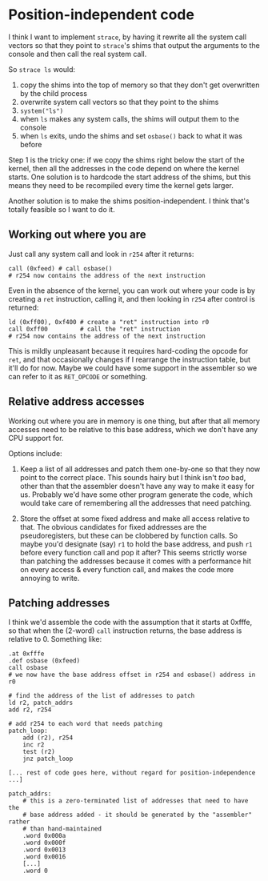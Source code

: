 # Position-independent code

I think I want to implement `strace`, by having it rewrite all the system call
vectors so that they point to `strace`'s shims that output the arguments
to the console and then call the real system call.

So `strace ls` would:

1. copy the shims into the top of memory so that they don't get overwritten by
the child process
2. overwrite system call vectors so that they point to the shims
3. `system("ls")`
4. when `ls` makes any system calls, the shims will output them to the console
5. when `ls` exits, undo the shims and set `osbase()` back to what it was before

Step 1 is the tricky one: if we copy the shims right below the start
of the kernel, then all the addresses in the code depend on where the kernel starts.
One solution is to hardcode the start address of the shims, but this means they
need to be recompiled every time the kernel gets larger.

Another solution is to make the shims position-independent. I think that's totally
feasible so I want to do it.

## Working out where you are

Just call any system call and look in `r254` after it returns:

    call (0xfeed) # call osbase()
    # r254 now contains the address of the next instruction

Even in the absence of the kernel, you can work out where your code is by creating a
`ret` instruction, calling it, and then looking in `r254` after control is returned:

    ld (0xff00), 0xf400 # create a "ret" instruction into r0
    call 0xff00         # call the "ret" instruction
    # r254 now contains the address of the next instruction

This is mildly unpleasant because it requires hard-coding the opcode for `ret`,
and that occasionally changes if I rearrange the instruction table, but it'll
do for now. Maybe we could have some support in the assembler so we can refer to it
as `RET_OPCODE` or something.

## Relative address accesses

Working out where you are in memory is one thing, but after that all memory accesses
need to be relative to this base address, which we don't have any CPU support for.

Options include:

1. Keep a list of all addresses and patch them one-by-one so that they now point
to the correct place. This sounds hairy but I think isn't *too* bad, other than
that the assembler doesn't have any way to make it easy for us. Probably we'd
have some other program generate the code, which would take care of remembering all
the addresses that need patching.

2. Store the offset at some fixed address and make all access relative to that.
The obvious candidates for fixed addresses are the pseudoregisters, but these
can be clobbered by function calls. So maybe you'd designate (say) `r1` to hold
the base address, and push `r1` before every function call and pop it after?
This seems strictly worse than patching the addresses because it comes with a
performance hit on every access & every function call, and makes the code more
annoying to write.

## Patching addresses

I think we'd assemble the code with the assumption that it starts at 0xfffe, so
that when the (2-word) `call` instruction returns, the base address is relative to 0.
Something like:

    .at 0xfffe
    .def osbase (0xfeed)
    call osbase
    # we now have the base address offset in r254 and osbase() address in r0

    # find the address of the list of addresses to patch
    ld r2, patch_addrs
    add r2, r254

    # add r254 to each word that needs patching
    patch_loop:
        add (r2), r254
        inc r2
        test (r2)
        jnz patch_loop

    [... rest of code goes here, without regard for position-independence ...]

    patch_addrs:
        # this is a zero-terminated list of addresses that need to have the
        # base address added - it should be generated by the "assembler" rather
        # than hand-maintained
        .word 0x000a
        .word 0x000f
        .word 0x0013
        .word 0x0016
        [...]
        .word 0
